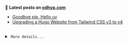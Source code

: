 📑 **Latest posts on [odhyp.com][website-url]**

<!-- BLOG-POST-LIST:START -->
- [Goodbye pip, Hello uv](https://odhyp.com/writings/goodbye-pip-hello-uv/)
- [Upgrading a Hugo Website from Tailwind CSS v3 to v4](https://odhyp.com/writings/upgrading-a-hugo-website-from-tailwind-css-v3-to-v4/)<!-- BLOG-POST-LIST:END -->

<br>

<details>
  <summary>&nbsp;<code>More details...</code></summary>
  <br>

📆 **This week in code**

<!--START_SECTION:waka-->

```bash
Total Time: 30 hrs 55 mins

Astro        19 hrs 4 mins   >>>>>>>>>>>>>>>----------   61.70 %
CSS          4 hrs 23 mins   >>>>---------------------   14.18 %
MDX          3 hrs 52 mins   >>>----------------------   12.55 %
JavaScript   1 hr 45 mins    >------------------------   05.70 %
TypeScript   34 mins         -------------------------   01.86 %
```

<!--END_SECTION:waka-->

![Profile Views][view-shield]
![Total Stars][stars-shield]
[![Comments][comments-shield]][comments-url]

<!-- LINKS & IMAGES -->
[website-url]: https://odhyp.com/
[view-shield]: https://komarev.com/ghpvc/?username=odhyp&color=00bba7&style=for-the-badge&abbreviated=true
[stars-shield]: https://img.shields.io/github/stars/odhyp?style=for-the-badge&label=total%20stars&color=00bba7
[comments-shield]: https://img.shields.io/github/discussions/odhyp/odhyp?style=for-the-badge&label=comments&color=00bba7
[comments-url]: https://github.com/odhyp/odhyp/discussions

</details>
